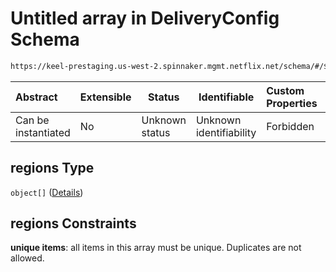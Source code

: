 # Untitled array in DeliveryConfig Schema

```txt
https://keel-prestaging.us-west-2.spinnaker.mgmt.netflix.net/schema/#/$defs/SimpleLocations/properties/regions
```




| Abstract            | Extensible | Status         | Identifiable            | Custom Properties | Additional Properties | Access Restrictions | Defined In                                                    |
| :------------------ | ---------- | -------------- | ----------------------- | :---------------- | --------------------- | ------------------- | ------------------------------------------------------------- |
| Can be instantiated | No         | Unknown status | Unknown identifiability | Forbidden         | Allowed               | none                | [keel.schema.json\*](keel.schema.json "open original schema") |

## regions Type

`object[]` ([Details](keel-defs-simpleregionspec.md))

## regions Constraints

**unique items**: all items in this array must be unique. Duplicates are not allowed.

